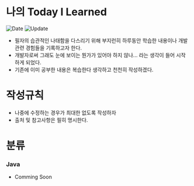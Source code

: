 # 나의 Today I Learned
![Date](https://img.shields.io/badge/version-2024.03.06-red) ![Update](https://img.shields.io/badge/update-2024.03.06-grean)
- 필자의 습관적인 나태함을 다스리기 위해 부지런히 하루동안 학습한 내용이나 개발관련 경험들을 기록하고자 한다.
- 개발자로써 그래도 눈에 보이는 뭔가가 있어야 하지 않나... 라는 생각이 들어 시작하게 되었다. 
- 기존에 이미 공부한 내용은 복습한다 생각하고 천천히 작성하겠다.

# 작성규칙
- 나중에 수정하는 경우가 최대한 없도록 작성하자
- 출처 및 참고사항은 필히 명시한다.

# 분류

### Java
- Comming Soon
